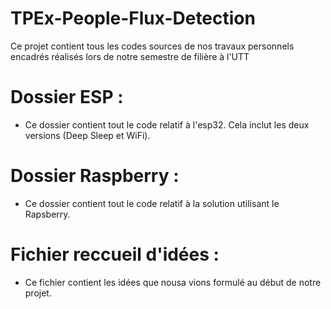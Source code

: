 # TPEx-People-Flux-Detection
Ce projet contient tous les codes sources de nos travaux personnels encadrés réalisés lors de notre semestre de filière à l'UTT

# Dossier ESP :
  - Ce dossier contient tout le code relatif à l'esp32. Cela inclut les deux versions (Deep Sleep et WiFi). 
  
# Dossier Raspberry :
  - Ce dossier contient tout le code relatif à la solution utilisant le Rapsberry.
  
# Fichier reccueil d'idées : 
  - Ce fichier contient les idées que nousa vions formulé au début de notre projet.
